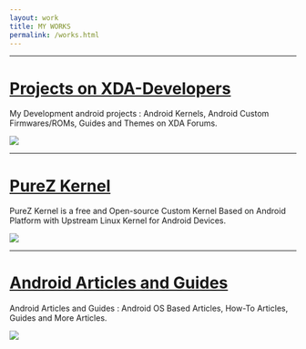 ```yaml
---
layout: work
title: MY WORKS
permalink: /works.html
---
```


----

# [Projects on XDA-Developers](https://zawzaww.github.io/work/2018/08/14/xda-threads.html)
My Development android projects : Android Kernels, Android Custom Firmwares/ROMs, Guides and Themes on XDA Forums.

<img src="https://s20.postimg.cc/4qq51vcl9/xda-developers.png" />

----

# [PureZ Kernel](https://purez-kernel.github.io/blog/2018/08/17/purez-kernel.html)
PureZ Kernel is a free and Open-source Custom Kernel Based on Android Platform with Upstream Linux Kernel for Android Devices.

<img src="https://s20.postimg.cc/vpbav0vq5/Pure_Z-_Logo.png" />

----

# [Android Articles and Guides](https://github.com/zawzaww/android-articles/blob/android/README.md)
Android Articles and Guides : Android OS Based Articles, How-To Articles, Guides and More Articles.

<img src="https://s20.postimg.cc/9xg18kirx/android-logo.jpg" />

